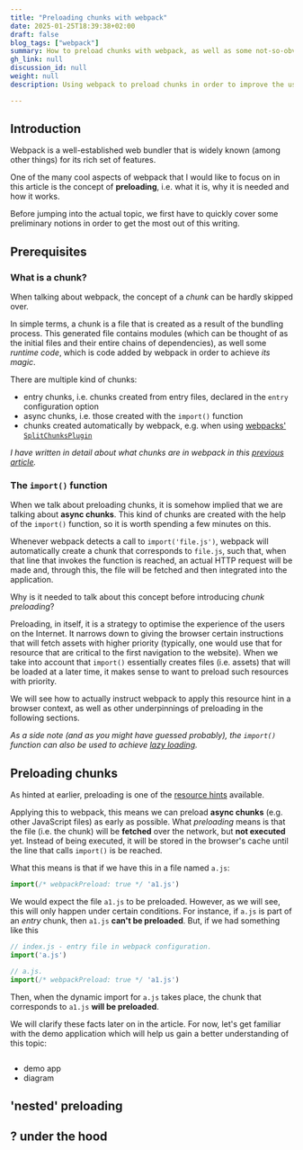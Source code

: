```yaml
---
title: "Preloading chunks with webpack"
date: 2025-01-25T18:39:38+02:00
draft: false
blog_tags: ["webpack"]
summary: How to preload chunks with webpack, as well as some not-so-obvious features
gh_link: null
discussion_id: null
weight: null
description: Using webpack to preload chunks in order to improve the user experience

---
```


## Introduction

Webpack is a well-established web bundler that is widely known (among other things) for its rich set of features.

One of the many cool aspects of webpack that I would like to focus on in this article is the concept of **preloading**, i.e. what it is, why it is needed and how it works.

Before jumping into the actual topic, we first have to quickly cover some preliminary notions in order to get the most out of this writing.

## Prerequisites

### What is a chunk?

When talking about webpack, the concept of a *chunk* can be hardly skipped over.

In simple terms, a chunk is a file that is created as a result of the bundling process. 
This generated file contains modules (which can be thought of as the initial files and their entire chains of dependencies), as well some *runtime code*, which is code added by webpack in order to achieve *its magic*.

There are multiple kind of chunks:
- entry chunks, i.e. chunks created from entry files, declared in the `entry` configuration option
- async chunks, i.e. those created with the `import()` function
- chunks created automatically by webpack, e.g. when using [webpacks' `SplitChunksPlugin`](https://andreigatej.dev/blog/webpack-splitchunksplugin/)

<!--NOTE: -->
_I have written in detail about what chunks are in webpack in this [previous article](https://andreigatej.dev/blog/webpack-what-is-a-chunk/)._

### The `import()` function

When we talk about preloading chunks, it is somehow implied that we are talking about **async chunks**. This kind of chunks are created with the help of
the `import()` function, so it is worth spending a few minutes on this.

Whenever webpack detects a call to `import('file.js')`, webpack will automatically create a chunk that corresponds to `file.js`, such that, when that line that invokes the function
is reached, an actual HTTP request will be made and, through this, the file will be fetched and then integrated into the application.

Why is it needed to talk about this concept before introducing *chunk preloading*?

Preloading, in itself, it is a strategy to optimise the experience of the users on the Internet. It narrows down to giving the browser certain instructions that will fetch
assets with higher priority (typically, one would use that for resource that are critical to the first navigation to the website). 
When we take into account that `import()` essentially creates files (i.e. assets) that will be loaded at a later time, it makes sense to want to preload such resources with priority.

We will see how to actually instruct webpack to apply this resource hint in a browser context, as well as other underpinnings of preloading in the following sections.

_As a side note (and as you might have guessed probably), the `import()` function can also be used to achieve [lazy loading](https://www.youtube.com/watch?v=gttkoU8YTkI&list=PL1Qj0WoSxDryPzQ7ZrR6ymu7M5k3mwEiA&index=11)._

## Preloading chunks

As hinted at earlier, preloading is one of the [resource hints](https://web.dev/learn/performance/resource-hints#preload) available.

Applying this to webpack, this means we can preload **async chunks** (e.g. other JavaScript files) as early as possible. What *preloading* means is that the file (i.e. the chunk)
will be **fetched** over the network, but **not executed** yet. Instead of being executed, it will be stored in the browser's cache until the line that calls
`import()` is be reached.

What this means is that if we have this in a file named `a.js`:

```js
import(/* webpackPreload: true */ 'a1.js')
```

We would expect the file `a1.js` to be preloaded. However, as we will see, this will only happen under certain conditions. For instance,
if `a.js` is part of an *entry* chunk, then `a1.js` **can't be preloaded**. But, if we had something like this

```js
// index.js - entry file in webpack configuration.
import('a.js')

// a.js.
import(/* webpackPreload: true */ 'a1.js')
```

Then, when the dynamic import for `a.js` takes place, the chunk that corresponds to `a1.js` **will be preloaded**.

We will clarify these facts later on in the article. For now, let's get familiar with the demo application which will help us gain a better understanding of this topic:

```

```

- demo app
- diagram


##  'nested' preloading
##  ? under the hood
